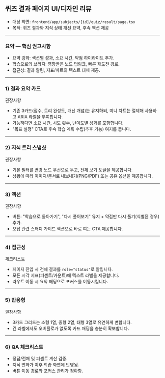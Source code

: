 ## 퀴즈 결과 페이지 UI/디자인 리뷰

- 대상 화면: `frontend/app/subjects/[id]/quiz/result/page.tsx`
- 목적: 퀴즈 결과와 지식 상태 개선 요약, 후속 액션 제공

---

### 요약 — 핵심 권고사항
- 요약 강화: 섹션별 성과, 소요 시간, 약점 하이라이트 추가.
- 학습으로의 브리지: 영향받은 노드 딥링크, 빠른 재도전 경로.
- 접근성: 결과 알림, 지표/차트의 텍스트 대체 제공.

---

### 1) 결과 요약 카드

권장사항
- 기존 3카드(점수, 트리 완성도, 개선 개념)는 유지하되, 미니 차트는 절제해 사용하고 ARIA 라벨을 부여합니다.
- 가능하다면 소요 시간, 시도 횟수, 난이도별 성과를 포함합니다.
- "목표 설정" CTA로 후속 학습 계획 수립(추후 기능) 여지를 둡니다.

---

### 2) 지식 트리 스냅샷

권장사항
- 기본 필터를 변경 노드 우선으로 두고, 전체 보기 토글을 제공합니다.
- 상황에 따라 이미지/문서로 내보내기(PNG/PDF) 또는 공유 옵션을 제공합니다.

---

### 3) 액션

권장사항
- 버튼: "학습으로 돌아가기", "다시 풀어보기" 유지 + 약점만 다시 풀기(식별된 경우) 추가.
- 오답 관련 스터디 가이드 섹션으로 바로 여는 CTA 제공합니다.

---

### 4) 접근성

체크리스트
- 페이지 진입 시 전체 결과를 `role="status"`로 알립니다.
- 모든 시각 지표(퍼센트/카운트)에 텍스트 라벨을 제공합니다.
- 라우트 이동 시 요약 헤딩으로 포커스를 이동시킵니다.

---

### 5) 반응형

권장사항
- 3카드 그리드는 소형 1열, 중형 2열, 대형 3열로 유연하게 변합니다.
- 긴 라벨에서도 오버플로가 없도록 카드 패딩을 충분히 확보합니다.

---

### 6) QA 체크리스트
- 정답/전체 및 퍼센트 계산 검증.
- 지식 변화가 이후 학습 화면에 반영됨.
- 버튼 이동 경로와 포커스 관리가 정확함.
